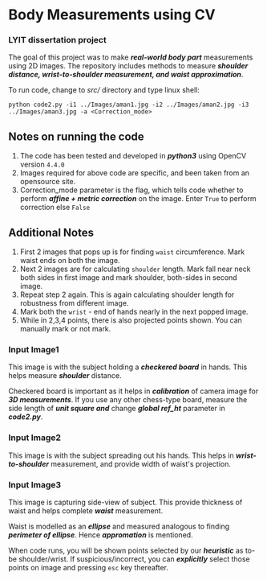 # Body Measurements using CV

### LYIT dissertation project

The goal of this project was to make ***real-world body part*** measurements using 2D images. The repository includes methods to measure ***shoulder distance, wrist-to-shoulder measurement, and waist approximation***.

To run code, change to *src/* directory and type linux shell:
```
python code2.py -i1 ../Images/aman1.jpg -i2 ../Images/aman2.jpg -i3 ../Images/aman3.jpg -a <Correction_mode>
```

## Notes on running the code

1. The code has been tested and developed in ***python3*** using OpenCV version `4.4.0`
2. Images required for above code are specific, and been taken from an opensource site.
3. Correction_mode parameter is the flag, which tells code whether to perform ***affine + metric correction*** on the image. Enter `True` to perform correction else `False`

## Additional Notes

1. First 2 images that pops up is for finding `waist` circumference. Mark waist ends on both the image.
2. Next 2 images are for calculating `shoulder` length. Mark fall near neck both sides in first image and mark shoulder, both-sides in second image.
3. Repeat step 2 again. This is again calculating shoulder length for robustness from different image.
4. Mark both the `wrist` - end of hands nearly in the next popped image. 
5. While in 2,3,4 points, there is also projected points shown. You can manually mark or not mark.


### Input Image1 

This image is with the subject holding a ***checkered board*** in hands. This helps measure ***shoulder*** distance.

Checkered board is important as it helps in ***calibration*** of camera image for ***3D measurements***. If you use any other chess-type board, measure the side length of ***unit square and*** change ***global ref_ht*** parameter in ***code2.py***.

### Input Image2 

This image is with the subject spreading out his hands. This helps in ***wrist-to-shoulder*** measurement, and provide width of waist's projection.


### Input Image3 

This image is capturing side-view of subject. This provide thickness of waist and helps complete ***waist*** measurement.

Waist is modelled as an ***ellipse*** and measured analogous to finding ***perimeter of ellipse***. Hence ***appromation*** is mentioned.

When code runs, you will be shown points selected by our ***heuristic*** as to-be shoulder/wrist. If suspicious/incorrect, you can ***explicitly*** select those points on image and pressing `esc` key thereafter.
